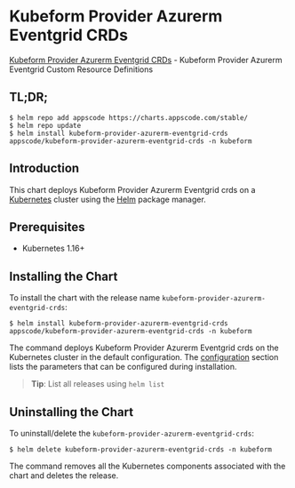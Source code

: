 # Kubeform Provider Azurerm Eventgrid CRDs

[Kubeform Provider Azurerm Eventgrid CRDs](https://github.com/kubeform) - Kubeform Provider Azurerm Eventgrid Custom Resource Definitions

## TL;DR;

```console
$ helm repo add appscode https://charts.appscode.com/stable/
$ helm repo update
$ helm install kubeform-provider-azurerm-eventgrid-crds appscode/kubeform-provider-azurerm-eventgrid-crds -n kubeform
```

## Introduction

This chart deploys Kubeform Provider Azurerm Eventgrid crds on a [Kubernetes](http://kubernetes.io) cluster using the [Helm](https://helm.sh) package manager.

## Prerequisites

- Kubernetes 1.16+

## Installing the Chart

To install the chart with the release name `kubeform-provider-azurerm-eventgrid-crds`:

```console
$ helm install kubeform-provider-azurerm-eventgrid-crds appscode/kubeform-provider-azurerm-eventgrid-crds -n kubeform
```

The command deploys Kubeform Provider Azurerm Eventgrid crds on the Kubernetes cluster in the default configuration. The [configuration](#configuration) section lists the parameters that can be configured during installation.

> **Tip**: List all releases using `helm list`

## Uninstalling the Chart

To uninstall/delete the `kubeform-provider-azurerm-eventgrid-crds`:

```console
$ helm delete kubeform-provider-azurerm-eventgrid-crds -n kubeform
```

The command removes all the Kubernetes components associated with the chart and deletes the release.


